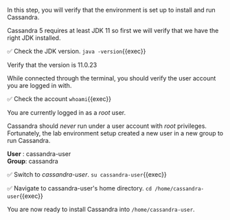 In this step, you will verify that the environment is set up to install and run Cassandra. 

Cassandra 5 requires at least JDK 11 so first we will verify that  we have the right JDK installed.

✅ Check the JDK version.
`java -version`{{exec}}

Verify that the version is 11.0.23

While connected through the terminal, you should verify the user account you are logged in with.

✅ Check the account
`whoami`{{exec}}

You are currently logged in as a *root* user.

Cassandra should *never* run under a user account with *root* privileges.
Fortunately, the lab environment setup created a new user in a new group to run Cassandra.

**User** : cassandra-user<br>
**Group**: cassandra


✅ Switch to *cassandra-user*.
`su cassandra-user`{{exec}}

✅ Navigate to cassandra-user's home directory.
`cd /home/cassandra-user`{{exec}}

You are now ready to install Cassandra into `/home/cassandra-user`.